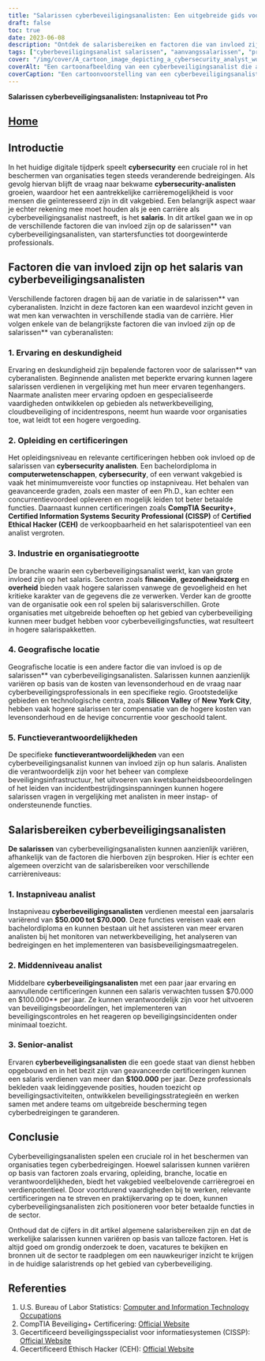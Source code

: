 ```yaml
---
title: "Salarissen cyberbeveiligingsanalisten: Een uitgebreide gids voor starters- en pro-vergoedingen"
draft: false
toc: true
date: 2023-06-08
description: "Ontdek de salarisbereiken en factoren die van invloed zijn op de salarissen van cyberbeveiligingsanalisten, van startersfuncties tot doorgewinterde professionals."
tags: ["cyberbeveiligingsanalist salarissen", "aanvangssalarissen", "pro salarissen", "carrières in cyberbeveiliging", "Compensatie voor cyberbeveiliging", "ervaring en deskundigheid", "opleiding en certificeringen", "invloed van de industrie op salarissen", "geografische locatie", "functieverantwoordelijkheden", "beginnende analisten", "analisten op middenniveau", "analisten op senior niveau", "carrièregroei", "verdienpotentieel", "banenmarkt cyberbeveiliging", "salaristrends", "cyberbeveiligingscertificeringen", "IT-beroepen", "compensatiefactoren", "cyberbeveiligingsindustrie", "salarisbereiken", "inzichten in de arbeidsmarkt", "salarisgids", "loopbaanadvies", "salaristrends in cyberbeveiliging", "cyberbeveiligingsprofessionals", "veiligheidsanalist posities", "analyse arbeidsmarkt cyberbeveiliging", "trends in salaris cyberbeveiliging"]
cover: "/img/cover/A_cartoon_image_depicting_a_cybersecurity_analyst_working_a.png"
coverAlt: "Een cartoonafbeelding van een cyberbeveiligingsanalist die achter een computer werkt, omringd door slotpictogrammen en gegevensstromen, die het belang van het beschermen van digitale activa en informatie symboliseren."
coverCaption: "Een cartoonvoorstelling van een cyberbeveiligingsanalist die zorgt voor digitale veiligheid en de kritieke rol benadrukt die ze spelen bij het beschermen van organisaties tegen cyberbedreigingen."
---
```


**Salarissen cyberbeveiligingsanalisten: Instapniveau tot Pro**

## [Home](/cyber-security-career-playbook-start/)

## Introductie

In het huidige digitale tijdperk speelt **cybersecurity** een cruciale rol in het beschermen van organisaties tegen steeds veranderende bedreigingen. Als gevolg hiervan blijft de vraag naar bekwame **cybersecurity-analisten** groeien, waardoor het een aantrekkelijke carrièremogelijkheid is voor mensen die geïnteresseerd zijn in dit vakgebied. Een belangrijk aspect waar je echter rekening mee moet houden als je een carrière als cyberbeveiligingsanalist nastreeft, is het **salaris**. In dit artikel gaan we in op de verschillende factoren die van invloed zijn op de salarissen** van cyberbeveiligingsanalisten, van startersfuncties tot doorgewinterde professionals.

## Factoren die van invloed zijn op het salaris van cyberbeveiligingsanalisten

Verschillende factoren dragen bij aan de variatie in de salarissen** van cyberanalisten. Inzicht in deze factoren kan een waardevol inzicht geven in wat men kan verwachten in verschillende stadia van de carrière. Hier volgen enkele van de belangrijkste factoren die van invloed zijn op de salarissen** van cyberanalisten:

### 1. Ervaring en deskundigheid

Ervaring en deskundigheid zijn bepalende factoren voor de salarissen** van cyberanalisten. Beginnende analisten met beperkte ervaring kunnen lagere salarissen verdienen in vergelijking met hun meer ervaren tegenhangers. Naarmate analisten meer ervaring opdoen en gespecialiseerde vaardigheden ontwikkelen op gebieden als netwerkbeveiliging, cloudbeveiliging of incidentrespons, neemt hun waarde voor organisaties toe, wat leidt tot een hogere vergoeding.

### 2. Opleiding en certificeringen

Het opleidingsniveau en relevante certificeringen hebben ook invloed op de salarissen van **cybersecurity analisten**. Een bachelordiploma in **computerwetenschappen**, **cybersecurity**, of een verwant vakgebied is vaak het minimumvereiste voor functies op instapniveau. Het behalen van geavanceerde graden, zoals een master of een Ph.D., kan echter een concurrentievoordeel opleveren en mogelijk leiden tot beter betaalde functies. Daarnaast kunnen certificeringen zoals **CompTIA Security+**, **Certified Information Systems Security Professional (CISSP)** of **Certified Ethical Hacker (CEH)** de verkoopbaarheid en het salarispotentieel van een analist vergroten.

### 3. Industrie en organisatiegrootte

De branche waarin een cyberbeveiligingsanalist werkt, kan van grote invloed zijn op het salaris. Sectoren zoals **financiën**, **gezondheidszorg** en **overheid** bieden vaak hogere salarissen vanwege de gevoeligheid en het kritieke karakter van de gegevens die ze verwerken. Verder kan de grootte van de organisatie ook een rol spelen bij salarisverschillen. Grote organisaties met uitgebreide behoeften op het gebied van cyberbeveiliging kunnen meer budget hebben voor cyberbeveiligingsfuncties, wat resulteert in hogere salarispakketten.

### 4. Geografische locatie

Geografische locatie is een andere factor die van invloed is op de salarissen** van cyberbeveiligingsanalisten. Salarissen kunnen aanzienlijk variëren op basis van de kosten van levensonderhoud en de vraag naar cyberbeveiligingsprofessionals in een specifieke regio. Grootstedelijke gebieden en technologische centra, zoals **Silicon Valley** of **New York City**, hebben vaak hogere salarissen ter compensatie van de hogere kosten van levensonderhoud en de hevige concurrentie voor geschoold talent.

### 5. Functieverantwoordelijkheden

De specifieke **functieverantwoordelijkheden** van een cyberbeveiligingsanalist kunnen van invloed zijn op hun salaris. Analisten die verantwoordelijk zijn voor het beheer van complexe beveiligingsinfrastructuur, het uitvoeren van kwetsbaarheidsbeoordelingen of het leiden van incidentbestrijdingsinspanningen kunnen hogere salarissen vragen in vergelijking met analisten in meer instap- of ondersteunende functies.

## Salarisbereiken cyberbeveiligingsanalisten

**De salarissen** van cyberbeveiligingsanalisten kunnen aanzienlijk variëren, afhankelijk van de factoren die hierboven zijn besproken. Hier is echter een algemeen overzicht van de salarisbereiken voor verschillende carrièreniveaus:

### 1. Instapniveau analist

Instapniveau **cyberbeveiligingsanalisten** verdienen meestal een jaarsalaris variërend van **$50.000 tot $70.000**. Deze functies vereisen vaak een bachelordiploma en kunnen bestaan uit het assisteren van meer ervaren analisten bij het monitoren van netwerkbeveiliging, het analyseren van bedreigingen en het implementeren van basisbeveiligingsmaatregelen.

### 2. Middenniveau analist

Middelbare **cyberbeveiligingsanalisten** met een paar jaar ervaring en aanvullende certificeringen kunnen een salaris verwachten tussen $70.000 en $100.000** per jaar. Ze kunnen verantwoordelijk zijn voor het uitvoeren van beveiligingsbeoordelingen, het implementeren van beveiligingscontroles en het reageren op beveiligingsincidenten onder minimaal toezicht.

### 3. Senior-analist

Ervaren **cyberbeveiligingsanalisten** die een goede staat van dienst hebben opgebouwd en in het bezit zijn van geavanceerde certificeringen kunnen een salaris verdienen van meer dan **$100.000** per jaar. Deze professionals bekleden vaak leidinggevende posities, houden toezicht op beveiligingsactiviteiten, ontwikkelen beveiligingsstrategieën en werken samen met andere teams om uitgebreide bescherming tegen cyberbedreigingen te garanderen.

## Conclusie

Cyberbeveiligingsanalisten spelen een cruciale rol in het beschermen van organisaties tegen cyberbedreigingen. Hoewel salarissen kunnen variëren op basis van factoren zoals ervaring, opleiding, branche, locatie en verantwoordelijkheden, biedt het vakgebied veelbelovende carrièregroei en verdienpotentieel. Door voortdurend vaardigheden bij te werken, relevante certificeringen na te streven en praktijkervaring op te doen, kunnen cyberbeveiligingsanalisten zich positioneren voor beter betaalde functies in de sector.

Onthoud dat de cijfers in dit artikel algemene salarisbereiken zijn en dat de werkelijke salarissen kunnen variëren op basis van talloze factoren. Het is altijd goed om grondig onderzoek te doen, vacatures te bekijken en bronnen uit de sector te raadplegen om een nauwkeuriger inzicht te krijgen in de huidige salaristrends op het gebied van cyberbeveiliging.

## Referenties

1. U.S. Bureau of Labor Statistics: [Computer and Information Technology Occupations](https://www.bls.gov/ooh/computer-and-information-technology/home.htm)
2. CompTIA Beveiliging+ Certificering: [Official Website](https://www.comptia.org/certifications/security)
3. Gecertificeerd beveiligingsspecialist voor informatiesystemen (CISSP): [Official Website](https://www.isc2.org/Certifications/CISSP)
4. Gecertificeerd Ethisch Hacker (CEH): [Official Website](https://www.eccouncil.org/programs/certified-ethical-hacker-ceh/)
